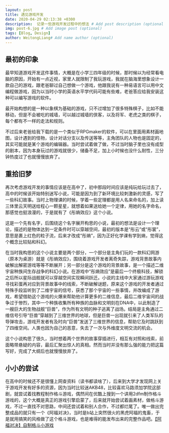 ```yaml
---
layout: post
title: 遇见游戏开发
date: 2020-04-29 02:13:38 +0300
description:  记录一些游戏开发过程中的想法 # Add post description (optional)
img: post-6.jpg # Add image post (optional)
tags: [Blog, Design]
author: WeitongLiang# Add name author (optional)
---
```

## 最初的印象

最早知道游戏开发这件事情，大概是在小学三四年级的时候，那时候以为经常看电脑的原因，开始有一点近视，家里人就限制了我玩游戏，我就在脑海里想象设计一款自己的游戏，跟老爸聊过自己想做一个游戏，他跟我说有一种易语言可以用中文编程做游戏，因为以当时小学的英语水平学代码可能有些难，老爸答应给我安装这种可以编写游戏的软件。

最开始构想的是一种以象棋为基础的游戏，只不过增加了很多特殊棋子，比如不能移动，但是不会被吃的城墙，可以越过城墙的侠客，以及将军、老虎之类的棋子，每个都有不一样的走法和规则。

不过后来老爸给我下载的是一个类似于RPGmaker的软件，可以在里面用素材画地图，设计遇到的怪物，设计对话分支以及传送等等，主角团队的人物也是固定的，其实可能就是某个游戏的编辑器。当时尝试着做了做，不过当时脑子里也没有成型的剧本，因为本身玩过的游戏就很少，储备不足，加上小时候也没什么耐性，三分钟热度过了也就慢慢放弃了。

## 重拾旧梦

再次考虑游戏开发的事情应该是在高中了，初中那段时间应该是纯玩给玩过去了，高中的时候该开始特别迷写小说，可能是因为到了新环境比较刺激新的灵感，写了一些科幻故事。当时上物理课的时候，学着一些定理都是用人名来命名的，加上读三体里云天明送给程心一颗星星，就想着如果送给她一个定律，用她的名字命名，那感觉也挺浪漫的，于是就有了《彤熵效应》这个小说。

这是一个先有名字，后围绕这个名字展开构思的小说，最初的想法是设计一个理论，描述的是物体达到一定条件时可以穿越空间，最初的版本是“彤云”或“彤裳”，意思是裹上红色的粒子流，后来才改成“彤熵”，因为正好化学课有学到熵，觉得这个概念比较贴和科幻。

在当时我构思的这个小说主要是两个部分，一个部分是主角们玩的一款科幻网游（原本为桌游）就是《彤熵效应》，围绕着游戏开发者离奇失踪，游戏背景故事内破解出解密游戏等等不断展开；另一部分是这个游戏的背景故事，是一个描述二维宇宙种族间生存战争的科幻小说。在游戏中“彤熵效应”是最后一个终极科技，解锁之后所以星际战舰就可以穿越空间实现瞬间跃迁。小说的主线中大家通过游玩游戏寻找彩蛋再对应到背景故事中的线索，不断破解谜题，原来这个游戏的开发者通过特殊手段监听到了二维宇宙的信号，获悉了那个宇宙的一些事情，并改编成了游戏，希望借助这个游戏的火爆来帮助他计算更多的二维信息，最后二维宇宙间的战争过于惨烈，其中一个种族收集所有种族的血脉和文明刻在DNA中，以此制造了一艘巨大的生物战舰“巨兽”，作为所有文明的种子逃离了战场。结局是主角通过二维信号引导“巨兽”穿越到了三维世界的地球，但是巨兽一出现就引来了人类军队的导弹攻击，游戏开发者有及时向“巨兽”发送了三维世界的信息，帮助它及时跳跃到了四维空间。人类也因为自己的恶意，失去了一次与外维度文明交流的机会。

这个小说构思了很久，当时想着两个世界的故事穿插进行，相互有对照和线索，前面略带悬疑的内容，最后汇聚出惊人的真相。然而当时并没有那么强的能力把这篇写好，完成了大纲后也就慢慢放弃了。

## 小小的尝试

在高中的时候还不是很懂上网查资料（读书都读啥了），后来到大学才发现网上关于游戏开发有好多的资源，因为当时比较迷AKB48，比较喜欢马路须加学院这部剧，就尝试着找教程制作格斗游戏，偶然间在优酷上搜到一个讲用2dfm制作格斗游戏的，这个大概是真正的游戏引擎启蒙了，后来就开始尝试着画素材，做格斗游戏，不过一直找不对思路，中间还尝试着和别人合作，不过都烂尾了。唯一做出完整成品的就只有一个《阿福对决》，当时是b站上突然很火的黑虎阿福的鬼畜，于是就用搞笑的风格做了这个格斗游戏，也是难得的能发布出来的完整作品吧。[【阿福对决】自制格斗小游戏]( https://www.bilibili.com/video/BV14x411H7hq )
